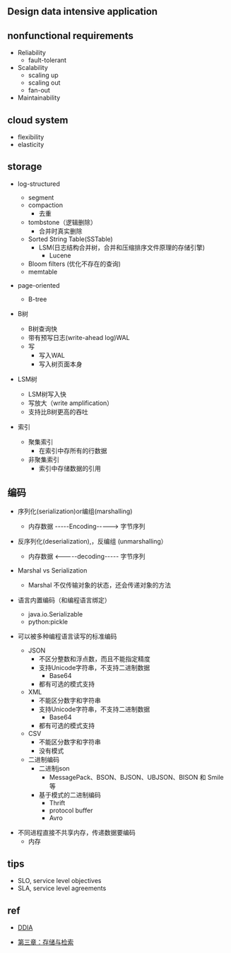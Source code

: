 ## Design data intensive application


## nonfunctional requirements
+ Reliability
    + fault-tolerant
+ Scalability
    + scaling up
    + scaling out
    + fan-out
+ Maintainability


## cloud system
+ flexibility
+ elasticity

## storage

+ log-structured
    + segment
    + compaction
        + 去重
    + tombstone（逻辑删除）
        + 合并时真实删除
    + Sorted String Table(SSTable)
        + LSM(日志结构合并树，合并和压缩排序文件原理的存储引擎)
            + Lucene
    + Bloom filters (优化不存在的查询)
    + memtable
+ page-oriented
    + B-tree
+ B树
    + B树查询快
    + 带有预写日志(write-ahead log)WAL
    + 写
        + 写入WAL
        + 写入树页面本身

+ LSM树
    + LSM树写入快
    + 写放大（write amplification）
    + 支持比B树更高的吞吐
+ 索引
    + 聚集索引
        + 在索引中存所有的行数据
    + 非聚集索引
        + 索引中存储数据的引用

## 编码

+ 序列化(serialization)or编组(marshalling)
    + 内存数据 -----Encoding-----> 字节序列

+ 反序列化(deserialization),，反编组 (unmarshalling）
    + 内存数据 <-----decoding----- 字节序列

+ Marshal vs Serialization
    + Marshal 不仅传输对象的状态，还会传递对象的方法

+ 语言内置编码（和编程语言绑定）
    + java.io.Serializable
    + python:pickle


+ 可以被多种编程语言读写的标准编码
    + JSON
        + 不区分整数和浮点数，而且不能指定精度
        + 支持Unicode字符串，不支持二进制数据
            + Base64
        + 都有可选的模式支持
    + XML
        + 不能区分数字和字符串
        + 支持Unicode字符串，不支持二进制数据
            + Base64
        + 都有可选的模式支持
    + CSV
        + 不能区分数字和字符串
        + 没有模式
    + 二进制编码
        + 二进制json
            + MessagePack、BSON、BJSON、UBJSON、BISON 和 Smile 等
        + 基于模式的二进制编码            
            + Thrift
            + protocol buffer
            + Avro

<!-- tips -->
+ 不同进程直接不共享内存，传递数据要编码
    + 内存

## tips
+ SLO, service level objectives
+ SLA, service level agreements

## ref
+ [DDIA](http://ddia.vonng.com/#/ch2)

+ [第三章：存储与检索](http://ddia.vonng.com/#/ch3)